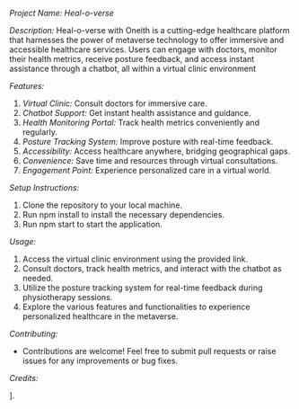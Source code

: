 *Project Name: Heal-o-verse*

*Description:*
Heal-o-verse with Oneith is a cutting-edge healthcare platform that harnesses the power of metaverse technology to offer immersive and accessible healthcare services. Users can engage with doctors, monitor their health metrics, receive posture feedback, and access instant assistance through a chatbot, all within a virtual clinic environment 

*Features:*
1. *Virtual Clinic:* Consult doctors  for immersive care.
2. *Chatbot Support:* Get instant health assistance and guidance.
3. *Health Monitoring Portal:* Track health metrics conveniently and regularly.
4. *Posture Tracking System:* Improve posture with real-time feedback.
5. *Accessibility:* Access healthcare anywhere, bridging geographical gaps.
6. *Convenience:* Save time and resources through virtual consultations.
7. *Engagement Point:* Experience personalized care in a virtual world.

*Setup Instructions:*
1. Clone the repository to your local machine.
2. Run npm install to install the necessary dependencies.
3. Run npm start to start the application.

*Usage:*
1. Access the virtual clinic environment using the provided link.
2. Consult doctors, track health metrics, and interact with the chatbot as needed.
3. Utilize the posture tracking system for real-time feedback during physiotherapy sessions.
4. Explore the various features and functionalities to experience personalized healthcare in the metaverse.

*Contributing:*
- Contributions are welcome! Feel free to submit pull requests or raise issues for any improvements or bug fixes.

*Credits:*

].
